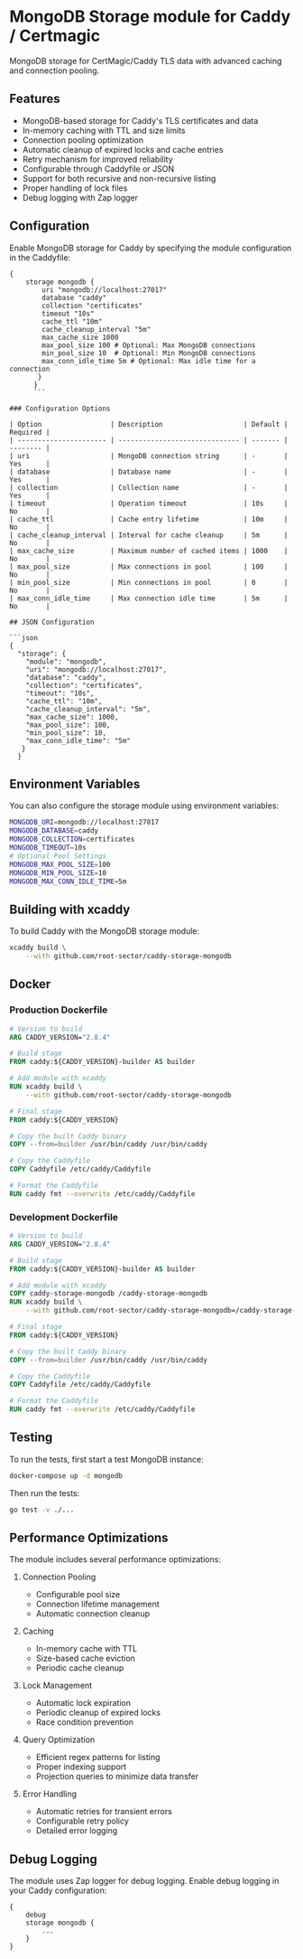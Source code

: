 # MongoDB Storage module for Caddy / Certmagic

MongoDB storage for CertMagic/Caddy TLS data with advanced caching and connection pooling.

## Features

- MongoDB-based storage for Caddy's TLS certificates and data
- In-memory caching with TTL and size limits
- Connection pooling optimization
- Automatic cleanup of expired locks and cache entries
- Retry mechanism for improved reliability
- Configurable through Caddyfile or JSON
- Support for both recursive and non-recursive listing
- Proper handling of lock files
- Debug logging with Zap logger

## Configuration

Enable MongoDB storage for Caddy by specifying the module configuration in the Caddyfile:

````caddyfile
{
    storage mongodb {
        uri "mongodb://localhost:27017"
        database "caddy"
        collection "certificates"
        timeout "10s"
        cache_ttl "10m"
        cache_cleanup_interval "5m"
        max_cache_size 1000
        max_pool_size 100 # Optional: Max MongoDB connections
        min_pool_size 10  # Optional: Min MongoDB connections
        max_conn_idle_time 5m # Optional: Max idle time for a connection
       }
      }
      ```

### Configuration Options

| Option                 | Description                    | Default | Required |
| ---------------------- | ------------------------------ | ------- | -------- |
| uri                    | MongoDB connection string      | -       | Yes      |
| database               | Database name                  | -       | Yes      |
| collection             | Collection name                | -       | Yes      |
| timeout                | Operation timeout              | 10s     | No       |
| cache_ttl              | Cache entry lifetime           | 10m     | No       |
| cache_cleanup_interval | Interval for cache cleanup     | 5m      | No       |
| max_cache_size         | Maximum number of cached items | 1000    | No       |
| max_pool_size          | Max connections in pool        | 100     | No       |
| min_pool_size          | Min connections in pool        | 0       | No       |
| max_conn_idle_time     | Max connection idle time       | 5m      | No       |

## JSON Configuration

```json
{
  "storage": {
    "module": "mongodb",
    "uri": "mongodb://localhost:27017",
    "database": "caddy",
    "collection": "certificates",
    "timeout": "10s",
    "cache_ttl": "10m",
    "cache_cleanup_interval": "5m",
    "max_cache_size": 1000,
    "max_pool_size": 100,
    "min_pool_size": 10,
    "max_conn_idle_time": "5m"
   }
  }
````

## Environment Variables

You can also configure the storage module using environment variables:

```bash
MONGODB_URI=mongodb://localhost:27017
MONGODB_DATABASE=caddy
MONGODB_COLLECTION=certificates
MONGODB_TIMEOUT=10s
# Optional Pool Settings
MONGODB_MAX_POOL_SIZE=100
MONGODB_MIN_POOL_SIZE=10
MONGODB_MAX_CONN_IDLE_TIME=5m
```

## Building with xcaddy

To build Caddy with the MongoDB storage module:

```bash
xcaddy build \
    --with github.com/root-sector/caddy-storage-mongodb
```

## Docker

### Production Dockerfile

```dockerfile
# Version to build
ARG CADDY_VERSION="2.8.4"

# Build stage
FROM caddy:${CADDY_VERSION}-builder AS builder

# Add module with xcaddy
RUN xcaddy build \
    --with github.com/root-sector/caddy-storage-mongodb

# Final stage
FROM caddy:${CADDY_VERSION}

# Copy the built Caddy binary
COPY --from=builder /usr/bin/caddy /usr/bin/caddy

# Copy the Caddyfile
COPY Caddyfile /etc/caddy/Caddyfile

# Format the Caddyfile
RUN caddy fmt --overwrite /etc/caddy/Caddyfile
```

### Development Dockerfile

```dockerfile
# Version to build
ARG CADDY_VERSION="2.8.4"

# Build stage
FROM caddy:${CADDY_VERSION}-builder AS builder

# Add module with xcaddy
COPY caddy-storage-mongodb /caddy-storage-mongodb
RUN xcaddy build \
    --with github.com/root-sector/caddy-storage-mongodb=/caddy-storage-mongodb

# Final stage
FROM caddy:${CADDY_VERSION}

# Copy the built Caddy binary
COPY --from=builder /usr/bin/caddy /usr/bin/caddy

# Copy the Caddyfile
COPY Caddyfile /etc/caddy/Caddyfile

# Format the Caddyfile
RUN caddy fmt --overwrite /etc/caddy/Caddyfile
```

## Testing

To run the tests, first start a test MongoDB instance:

```bash
docker-compose up -d mongodb
```

Then run the tests:

```bash
go test -v ./...
```

## Performance Optimizations

The module includes several performance optimizations:

1. Connection Pooling

   - Configurable pool size
   - Connection lifetime management
   - Automatic connection cleanup

2. Caching

   - In-memory cache with TTL
   - Size-based cache eviction
   - Periodic cache cleanup

3. Lock Management

   - Automatic lock expiration
   - Periodic cleanup of expired locks
   - Race condition prevention

4. Query Optimization

   - Efficient regex patterns for listing
   - Proper indexing support
   - Projection queries to minimize data transfer

5. Error Handling
   - Automatic retries for transient errors
   - Configurable retry policy
   - Detailed error logging

## Debug Logging

The module uses Zap logger for debug logging. Enable debug logging in your Caddy configuration:

```caddyfile
{
    debug
    storage mongodb {
        ...
    }
}
```
